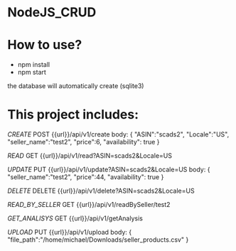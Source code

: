 # NodeJS_CRUD

# How to use?
* npm install
* npm start

the database will automatically create (sqlite3)

# This project includes:
*CREATE*
POST {{url}}/api/v1/create
body: {
    "ASIN":"scads2",
    "Locale":"US",
    "seller_name":"test2",
    "price":6,
    "availability": true
}

*READ*
GET {{url}}/api/v1/read?ASIN=scads2&Locale=US

*UPDATE*
PUT {{url}}/api/v1/update?ASIN=scads2&Locale=US
body: {
    "seller_name":"test2",
    "price":44,
    "availability": true
}

*DELETE*
DELETE {{url}}/api/v1/delete?ASIN=scads2&Locale=US

*READ_BY_SELLER*
GET {{url}}/api/v1/readBySeller/test2

*GET_ANALISYS*
GET {{url}}/api/v1/getAnalysis

*UPLOAD*
PUT {{url}}/api/v1/upload
body: {
    "file_path":"/home/michael/Downloads/seller_products.csv"
}
